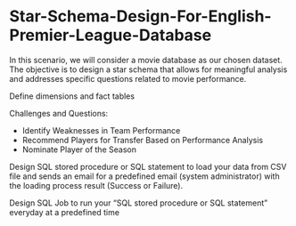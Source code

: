 # Star-Schema-Design-For-English-Premier-League-Database
In this scenario, we will consider a movie database as our chosen dataset. The objective is to design a star schema that allows for meaningful analysis and addresses specific questions related to movie performance.

Define dimensions and fact tables 

Challenges and Questions:
* Identify Weaknesses in Team Performance
* Recommend Players for Transfer Based on Performance Analysis
* Nominate Player of the Season

Design SQL stored procedure or SQL statement to load your data from
CSV file and sends an email for a predefined email (system administrator) with the loading
process result (Success or Failure).

Design SQL Job to run your “SQL stored procedure or SQL statement” everyday at a
predefined time
